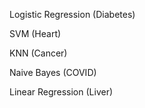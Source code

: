 Logistic Regression (Diabetes)

SVM (Heart)

KNN (Cancer)

Naive Bayes (COVID)

Linear Regression (Liver)